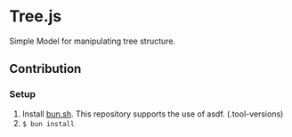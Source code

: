 # Tree.js

Simple Model for manipulating tree structure.

## Contribution

### Setup

1. Install [bun.sh](https://bun.sh/). This repository supports the use of asdf. (.tool-versions)
2. `$ bun install`
